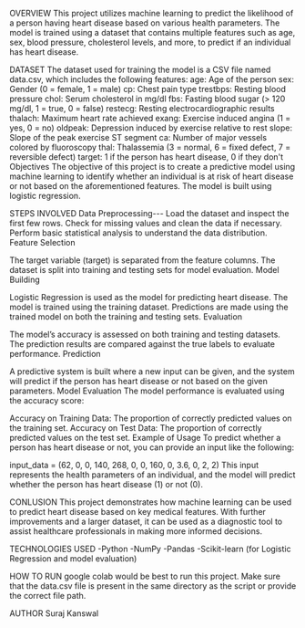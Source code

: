 OVERVIEW
This project utilizes machine learning to predict the likelihood of a person having heart disease based on various health parameters. The model is trained using a dataset that contains multiple features such as age, sex, blood pressure, cholesterol levels, and more, to predict if an individual has heart disease.

DATASET
The dataset used for training the model is a CSV file named data.csv, which includes the following features:
age: Age of the person
sex: Gender (0 = female, 1 = male)
cp: Chest pain type
trestbps: Resting blood pressure
chol: Serum cholesterol in mg/dl
fbs: Fasting blood sugar (> 120 mg/dl, 1 = true, 0 = false)
restecg: Resting electrocardiographic results
thalach: Maximum heart rate achieved
exang: Exercise induced angina (1 = yes, 0 = no)
oldpeak: Depression induced by exercise relative to rest
slope: Slope of the peak exercise ST segment
ca: Number of major vessels colored by fluoroscopy
thal: Thalassemia (3 = normal, 6 = fixed defect, 7 = reversible defect)
target: 1 if the person has heart disease, 0 if they don't
Objectives
The objective of this project is to create a predictive model using machine learning to identify whether an individual is at risk of heart disease or not based on the aforementioned features. The model is built using logistic regression.

STEPS INVOLVED
Data Preprocessing---
Load the dataset and inspect the first few rows.
Check for missing values and clean the data if necessary.
Perform basic statistical analysis to understand the data distribution.
Feature Selection

The target variable (target) is separated from the feature columns.
The dataset is split into training and testing sets for model evaluation.
Model Building

Logistic Regression is used as the model for predicting heart disease.
The model is trained using the training dataset.
Predictions are made using the trained model on both the training and testing sets.
Evaluation

The model’s accuracy is assessed on both training and testing datasets.
The prediction results are compared against the true labels to evaluate performance.
Prediction

A predictive system is built where a new input can be given, and the system will predict if the person has heart disease or not based on the given parameters.
Model Evaluation
The model performance is evaluated using the accuracy score:

Accuracy on Training Data: The proportion of correctly predicted values on the training set.
Accuracy on Test Data: The proportion of correctly predicted values on the test set.
Example of Usage
To predict whether a person has heart disease or not, you can provide an input like the following:

input_data = (62, 0, 0, 140, 268, 0, 0, 160, 0, 3.6, 0, 2, 2)
This input represents the health parameters of an individual, and the model will predict whether the person has heart disease (1) or not (0).

CONLUSION
This project demonstrates how machine learning can be used to predict heart disease based on key medical features. With further improvements and a larger dataset, it can be used as a diagnostic tool to assist healthcare professionals in making more informed decisions.

TECHNOLOGIES USED
-Python
-NumPy
-Pandas
-Scikit-learn (for Logistic Regression and model evaluation)

HOW TO RUN
google colab would be best to run this project.
Make sure that the data.csv file is present in the same directory as the script or provide the correct file path.

AUTHOR
Suraj Kanswal
